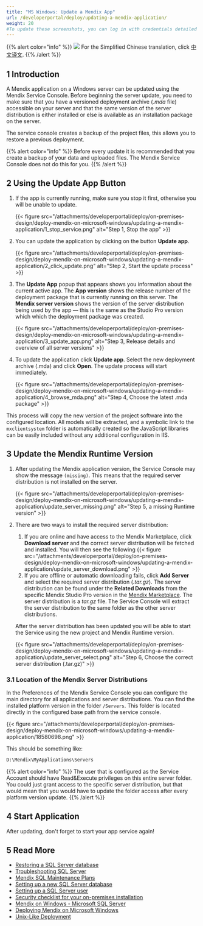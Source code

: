 ```yaml
---
title: "MS Windows: Update a Mendix App"
url: /developerportal/deploy/updating-a-mendix-application/
weight: 20
#To update these screenshots, you can log in with credentials detailed in How to Update Screenshots Using Team Apps.
---
```


{{% alert color="info" %}}
<img src="/attachments/china.png" class="d-inline-block" /> For the Simplified Chinese translation, click [中文译文](https://cdn.mendix.tencent-cloud.com/documentation/developerportal/updating-a-mendix-application.pdf).
{{% /alert %}}

## 1 Introduction

A Mendix application on a Windows server can be updated using the Mendix Service Console. Before beginning the server update, you need to make sure that you have a versioned deployment archive (*.mda* file) accessible on your server and that the same version of the server distribution is either installed or else is available as an installation package on the server.

The service console creates a backup of the project files, this allows you to restore a previous deployment.

{{% alert color="info" %}}
Before every update it is recommended that you create a backup of your data and uploaded files. The Mendix Service Console does not do this for you.
{{% /alert %}}

## 2 Using the Update App Button

1.  If the app is currently running, make sure you stop it first, otherwise you will be unable to update.

    {{< figure src="/attachments/developerportal/deploy/on-premises-design/deploy-mendix-on-microsoft-windows/updating-a-mendix-application/1_stop_service.png" alt="Step 1, Stop the app" >}}

2.  You can update the application by clicking on the button **Update app**.

    {{< figure src="/attachments/developerportal/deploy/on-premises-design/deploy-mendix-on-microsoft-windows/updating-a-mendix-application/2_click_update.png" alt="Step 2, Start the update process" >}}

3.  The **Update App** popup that appears shows you information about the current active app. The **App version** shows the release number of the deployment package that is currently running on this server. The **Mendix server version** shows the version of the server distribution being used by the app — this is the same as the Studio Pro version which which the deployment package was created.

    {{< figure src="/attachments/developerportal/deploy/on-premises-design/deploy-mendix-on-microsoft-windows/updating-a-mendix-application/3_update_app.png" alt="Step 3, Release details and overview of all server versions" >}}

4.  To update the application click **Update app**. Select the new deployment archive (.mda) and click **Open**. The update process will start immediately.

    {{< figure src="/attachments/developerportal/deploy/on-premises-design/deploy-mendix-on-microsoft-windows/updating-a-mendix-application/4_browse_mda.png" alt="Step 4, Choose the latest .mda package" >}}

This process will copy the new version of the project software into the configured location. All models will be extracted, and a symbolic link to the `mxclientsystem` folder is automatically created so the JavaScript libraries can be easily included without any additional configuration in IIS.

## 3 Update the Mendix Runtime Version

1.  After updating the Mendix application version, the Service Console may show the message `(missing)`. This means that the required server distribution is not installed on the server.

    {{< figure src="/attachments/developerportal/deploy/on-premises-design/deploy-mendix-on-microsoft-windows/updating-a-mendix-application/update_server_missing.png" alt="Step 5, a missing Runtime version" >}}
2.  There are two ways to install the required server distribution:

    1. If you are online and have access to the Mendix Marketplace, click **Download server** and the correct server distribution will be fetched and installed. You will then see the following 
    {{< figure src="/attachments/developerportal/deploy/on-premises-design/deploy-mendix-on-microsoft-windows/updating-a-mendix-application/update_server_download.png" >}}
    2. If you are offline or automatic downloading fails, click **Add Server** and select the required server distribution (*.tar.gz*).  The server distribution can be found under the **Related Downloads** from the specific Mendix Studio Pro version in the [Mendix Marketplace](https://marketplace.mendix.com/link/studiopro/). The server distribution is a *tar.gz* file. The Service Console will extract the server distribution to the same folder as the other server distributions.

    After the server distribution has been updated you will be able to start the Service using the new project and Mendix Runtime version. 

    {{< figure src="/attachments/developerportal/deploy/on-premises-design/deploy-mendix-on-microsoft-windows/updating-a-mendix-application/update_server_select.png" alt="Step 6, Choose the correct server distribution (.tar.gz)" >}}

### 3.1 Location of the Mendix Server Distributions

In the Preferences of the Mendix Service Console you can configure the main directory for all applications and server distributions. You can find the installed platform version in the folder `/Servers`. This folder is located directly in the configured base path from the service console.

{{< figure src="/attachments/developerportal/deploy/on-premises-design/deploy-mendix-on-microsoft-windows/updating-a-mendix-application/18580698.png" >}}

This should be something like:

```bash
D:\Mendix\MyApplications\Servers
```
{{% alert color="info" %}}
The user that is configured as the Service Account should have Read&Execute privileges on this entire server folder. You could just grant access to the specific server distribution, but that would mean that you would have to update the folder access after every platform version update.
{{% /alert %}}

## 4 Start Application

After updating, don't forget to start your app service again!

## 5 Read More

*   [Restoring a SQL Server database](/developerportal/deploy/restoring-a-sql-server-database/)
*   [Troubleshooting SQL Server](/developerportal/deploy/troubleshooting-sql-server/)
*   [Mendix SQL Maintenance Plans](/developerportal/deploy/mendix-sql-maintenance-plans/)
*   [Setting up a new SQL Server database](/developerportal/deploy/setting-up-a-new-sql-server-database/)
*   [Setting up a SQL Server user](/developerportal/deploy/setting-up-a-sql-server-user/)
*   [Security checklist for your on-premises installation](/developerportal/deploy/security-checklist-for-your-on-premises-installation/)
*   [Mendix on Windows - Microsoft SQL Server](/developerportal/deploy/mendix-on-windows-microsoft-sql-server/)
*   [Deploying Mendix on Microsoft Windows](/developerportal/deploy/deploy-mendix-on-microsoft-windows/)
*   [Unix-Like Deployment](/developerportal/deploy/unix-like/)
